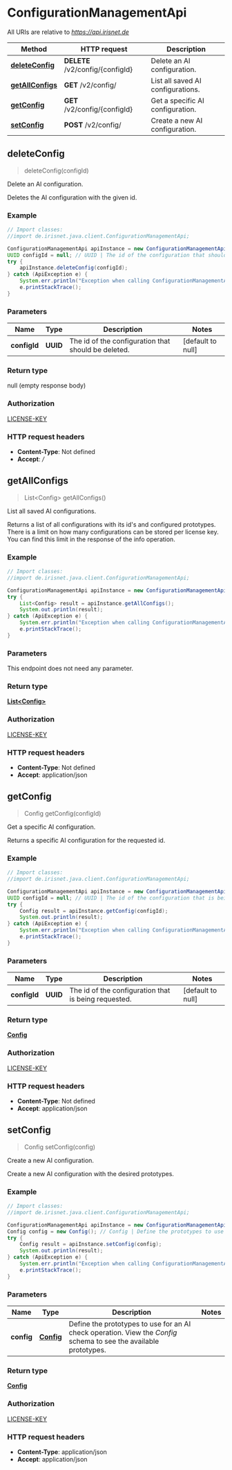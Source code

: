 # ConfigurationManagementApi

All URIs are relative to *https://api.irisnet.de*

Method | HTTP request | Description
------------- | ------------- | -------------
[**deleteConfig**](ConfigurationManagementApi.md#deleteConfig) | **DELETE** /v2/config/{configId} | Delete an AI configuration.
[**getAllConfigs**](ConfigurationManagementApi.md#getAllConfigs) | **GET** /v2/config/ | List all saved AI configurations.
[**getConfig**](ConfigurationManagementApi.md#getConfig) | **GET** /v2/config/{configId} | Get a specific AI configuration.
[**setConfig**](ConfigurationManagementApi.md#setConfig) | **POST** /v2/config/ | Create a new AI configuration.



## deleteConfig

> deleteConfig(configId)

Delete an AI configuration.

Deletes the AI configuration with the given id.

### Example

```java
// Import classes:
//import de.irisnet.java.client.ConfigurationManagementApi;

ConfigurationManagementApi apiInstance = new ConfigurationManagementApi();
UUID configId = null; // UUID | The id of the configuration that should be deleted.
try {
    apiInstance.deleteConfig(configId);
} catch (ApiException e) {
    System.err.println("Exception when calling ConfigurationManagementApi#deleteConfig");
    e.printStackTrace();
}
```

### Parameters


Name | Type | Description  | Notes
------------- | ------------- | ------------- | -------------
 **configId** | **UUID**| The id of the configuration that should be deleted. | [default to null]

### Return type

null (empty response body)

### Authorization

[LICENSE-KEY](../README.md#LICENSE-KEY)

### HTTP request headers

- **Content-Type**: Not defined
- **Accept**: */*


## getAllConfigs

> List&lt;Config&gt; getAllConfigs()

List all saved AI configurations.

Returns a list of all configurations with its id&#39;s and configured prototypes. There is a limit on how many configurations can be stored per license key. You can find this limit in the response of the info operation.

### Example

```java
// Import classes:
//import de.irisnet.java.client.ConfigurationManagementApi;

ConfigurationManagementApi apiInstance = new ConfigurationManagementApi();
try {
    List<Config> result = apiInstance.getAllConfigs();
    System.out.println(result);
} catch (ApiException e) {
    System.err.println("Exception when calling ConfigurationManagementApi#getAllConfigs");
    e.printStackTrace();
}
```

### Parameters

This endpoint does not need any parameter.

### Return type

[**List&lt;Config&gt;**](Config.md)

### Authorization

[LICENSE-KEY](../README.md#LICENSE-KEY)

### HTTP request headers

- **Content-Type**: Not defined
- **Accept**: application/json


## getConfig

> Config getConfig(configId)

Get a specific AI configuration.

Returns a specific AI configuration for the requested id.

### Example

```java
// Import classes:
//import de.irisnet.java.client.ConfigurationManagementApi;

ConfigurationManagementApi apiInstance = new ConfigurationManagementApi();
UUID configId = null; // UUID | The id of the configuration that is being requested.
try {
    Config result = apiInstance.getConfig(configId);
    System.out.println(result);
} catch (ApiException e) {
    System.err.println("Exception when calling ConfigurationManagementApi#getConfig");
    e.printStackTrace();
}
```

### Parameters


Name | Type | Description  | Notes
------------- | ------------- | ------------- | -------------
 **configId** | **UUID**| The id of the configuration that is being requested. | [default to null]

### Return type

[**Config**](Config.md)

### Authorization

[LICENSE-KEY](../README.md#LICENSE-KEY)

### HTTP request headers

- **Content-Type**: Not defined
- **Accept**: application/json


## setConfig

> Config setConfig(config)

Create a new AI configuration.

Create a new AI configuration with the desired prototypes.

### Example

```java
// Import classes:
//import de.irisnet.java.client.ConfigurationManagementApi;

ConfigurationManagementApi apiInstance = new ConfigurationManagementApi();
Config config = new Config(); // Config | Define the prototypes to use for an AI check operation. View the _Config_ schema to see the available prototypes.
try {
    Config result = apiInstance.setConfig(config);
    System.out.println(result);
} catch (ApiException e) {
    System.err.println("Exception when calling ConfigurationManagementApi#setConfig");
    e.printStackTrace();
}
```

### Parameters


Name | Type | Description  | Notes
------------- | ------------- | ------------- | -------------
 **config** | [**Config**](Config.md)| Define the prototypes to use for an AI check operation. View the _Config_ schema to see the available prototypes. |

### Return type

[**Config**](Config.md)

### Authorization

[LICENSE-KEY](../README.md#LICENSE-KEY)

### HTTP request headers

- **Content-Type**: application/json
- **Accept**: application/json


